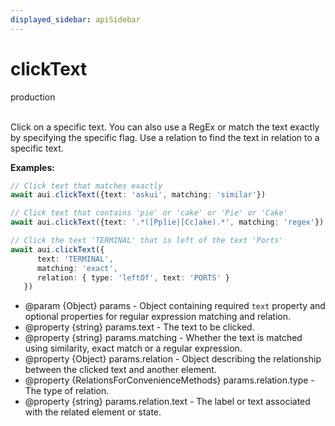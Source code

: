```yaml
---
displayed_sidebar: apiSidebar
---
```

# clickText
<span class="theme-doc-version-badge badge badge--secondary">production</span><br/><br/>

Click on a specific text.
You can also use a RegEx or match the text exactly by specifying the specific flag.
Use a relation to find the text in relation to a specific text.

**Examples:** 
```typescript
// Click text that matches exactly
await aui.clickText({text: 'askui', matching: 'similar'})

// Click text that contains 'pie' or 'cake' or 'Pie' or 'Cake'
await aui.clickText({text: '.*([Pp]ie|[Cc]ake).*', matching: 'regex'})

// Click the text 'TERMINAL' that is left of the text 'Ports'
await aui.clickText({
      text: 'TERMINAL',
      matching: 'exact',
      relation: { type: 'leftOf', text: 'PORTS' }
   })
```

   * @param \{Object} params - Object containing required `text` property and optional properties for regular expression matching and relation.
   * @property \{string} params.text - The text to be clicked.
   * @property \{string} params.matching - Whether the text is matched using similarity, exact match or a regular expression.
   * @property \{Object} params.relation - Object describing the relationship between the clicked text and another element.
   * @property \{RelationsForConvenienceMethods} params.relation.type - The type of relation.
   * @property \{string} params.relation.text - The label or text associated with the related element or state.